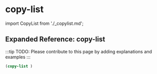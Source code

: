 # copy-list

import CopyList from './_copylist.md';

<CopyList />

## Expanded Reference: copy-list

:::tip
TODO: Please contribute to this page by adding explanations and examples
:::

```lisp
(copy-list )
```
